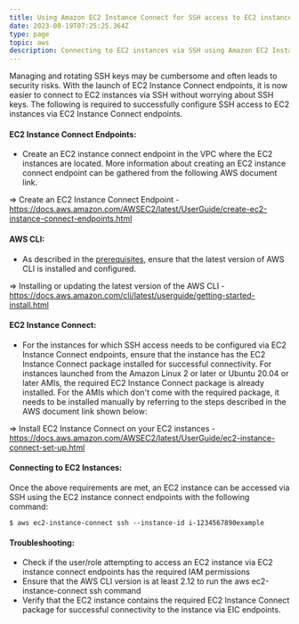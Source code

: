 ```yaml
---
title: Using Amazon EC2 Instance Connect for SSH access to EC2 instances 
date: 2023-08-19T07:25:25.364Z
type: page
topic: aws 
description: Connecting to EC2 instances via SSH using Amazon EC2 Instance Connect Endpoints
---
```


Managing and rotating SSH keys may be cumbersome and often leads to security risks. With the launch of EC2 Instance Connect endpoints, it is now easier to connect to EC2 instances via SSH without worrying about SSH keys. The following is required to successfully configure SSH access to EC2 instances via EC2 Instance Connect endpoints.

#### EC2 Instance Connect Endpoints:

- Create an EC2 instance connect endpoint in the VPC where the EC2 instances are located. More information about creating an EC2 instance connect endpoint can be gathered from the following AWS document link.

=> Create an EC2 Instance Connect Endpoint - https://docs.aws.amazon.com/AWSEC2/latest/UserGuide/create-ec2-instance-connect-endpoints.html

#### AWS CLI:

- As described in the [prerequisites](https://docs.aws.amazon.com/AWSEC2/latest/UserGuide/connect-using-eice.html), ensure that the latest version of AWS CLI is installed and configured. 

=> Installing or updating the latest version of the AWS CLI - https://docs.aws.amazon.com/cli/latest/userguide/getting-started-install.html

#### EC2 Instance Connect: 

- For the instances for which SSH access needs to be configured via EC2 Instance Connect endpoints, ensure that the instance has the EC2 Instance Connect package installed for successful connectivity. For instances launched from the Amazon Linux 2 or later or Ubuntu 20.04 or later AMIs, the required EC2 Instance Connect package is already installed. For the AMIs which don't come with the required package, it needs to be installed manually by referring to the steps described in the AWS document link shown below:

=> Install EC2 Instance Connect on your EC2 instances - https://docs.aws.amazon.com/AWSEC2/latest/UserGuide/ec2-instance-connect-set-up.html

#### Connecting to EC2 Instances: 

Once the above requirements are met, an EC2 instance can be accessed via SSH using the EC2 instance connect endpoints with the following command:
```
$ aws ec2-instance-connect ssh --instance-id i-1234567890example
```
#### Troubleshooting:

- Check if the user/role attempting to access an EC2 instance via EC2 instance connect endpoints has the required IAM permissions
- Ensure that the AWS CLI version is at least 2.12 to run the aws ec2-instance-connect ssh command
- Verify that the EC2 instance contains the required EC2 Instance Connect package for successful connectivity to the instance via EIC endpoints.
